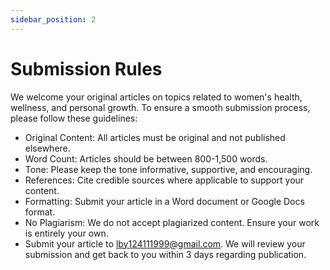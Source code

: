 ```yaml
---
sidebar_position: 2
---
```


# Submission Rules

We welcome your original articles on topics related to women's health, wellness, and personal growth. To ensure a smooth submission process, please follow these guidelines:

- Original Content: All articles must be original and not published elsewhere.
- Word Count: Articles should be between 800-1,500 words.
- Tone: Please keep the tone informative, supportive, and encouraging.
- References: Cite credible sources where applicable to support your content.
- Formatting: Submit your article in a Word document or Google Docs format.
- No Plagiarism: We do not accept plagiarized content. Ensure your work is entirely your own.
- Submit your article to lby124111999@gmail.com. We will review your submission and get back to you within 3 days regarding publication.